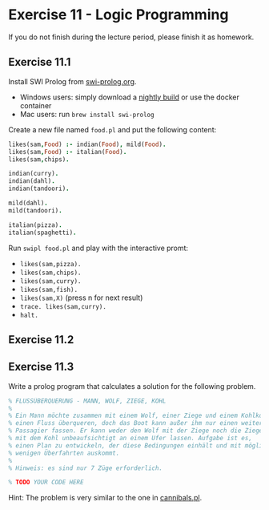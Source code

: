# Exercise 11 - Logic Programming

If you do not finish during the lecture period, please finish it as homework.


## Exercise 11.1
Install SWI Prolog from [swi-prolog.org](https://www.swi-prolog.org/).

* Windows users: simply download a [nightly build](https://www.swi-prolog.org/download/daily/bin/) or use the docker container
* Mac users: run `brew install swi-prolog`

Create a new file named `food.pl` and put the following content:
```prolog
likes(sam,Food) :- indian(Food), mild(Food).
likes(sam,Food) :- italian(Food).
likes(sam,chips).

indian(curry).
indian(dahl).
indian(tandoori).

mild(dahl).
mild(tandoori).

italian(pizza).
italian(spaghetti).
```

Run `swipl food.pl` and play with the interactive promt:

* `likes(sam,pizza).`
* `likes(sam,chips).`
* `likes(sam,curry).`
* `likes(sam,fish).`
* `likes(sam,X)` (press n for next result)
* `trace. likes(sam,curry).`
* `halt.`

## Exercise 11.2



## Exercise 11.3
Write a prolog program that calculates a solution for the following problem.

```prolog
% FLUSSÜBERQUERUNG - MANN, WOLF, ZIEGE, KOHL
%
% Ein Mann möchte zusammen mit einem Wolf, einer Ziege und einem Kohlkopf
% einen Fluss überqueren, doch das Boot kann außer ihm nur einen weiteren
% Passagier fassen. Er kann weder den Wolf mit der Ziege noch die Ziege
% mit dem Kohl unbeaufsichtigt an einem Ufer lassen. Aufgabe ist es,
% einen Plan zu entwickeln, der diese Bedingungen einhält und mit möglichst
% wenigen Überfahrten auskommt.
%
% Hinweis: es sind nur 7 Züge erforderlich.

% TODO YOUR CODE HERE
```

Hint: The problem is very similar to the one in [cannibals.pl](../../logic/cannibals.pl).
